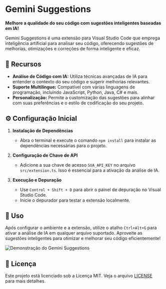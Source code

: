 # Gemini Suggestions

**Melhore a qualidade do seu código com sugestões inteligentes baseadas em IA!**

Gemini Suggestions é uma extensão para Visual Studio Code que emprega inteligência artificial para analisar seu código, oferecendo sugestões de melhorias, otimizações e correções de forma inteligente e eficaz.

## 🚀 Recursos

- **Análise de Código com IA:** Utiliza técnicas avançadas de IA para entender o contexto do seu código e sugerir melhorias relevantes.
- **Suporte Multilíngue:** Compatível com várias linguagens de programação, incluindo JavaScript, Python, Java, C# e mais.
- **Personalização:** Permite a customização das sugestões para alinhar com suas preferências e o estilo de codificação do seu projeto.

## ⚙️ Configuração Inicial

1. **Instalação de Dependências**
   - Abra o terminal e execute o comando `npm install` para instalar as dependências necessárias para o projeto.

2. **Configuração de Chave de API**
   - Adicione a sua chave de acesso `SUA_API_KEY` no arquivo `src/extension.ts`. Isso é essencial para a ativação da análise de IA.

3. **Execução e Depuração**
   - Use `Control + Shift + D` para abrir o painel de depuração no Visual Studio Code.
   - Inicie o depurador para testar a extensão localmente.

## 🚀 Uso

Após configurar o ambiente e a extensão, utilize o atalho `Ctrl+Alt+G` para ativar a análise de IA em qualquer arquivo suportado. Aproveite as sugestões inteligentes para otimizar e melhorar seu código eficientemente!

![Demonstração do Gemini Suggestions]([img/template.gif](https://github.com/AdrianoJDXavier/gemini-suggestions/blob/master/src/img/template.gif))

## 📝 Licença

Este projeto está licenciado sob a Licença MIT. Veja o arquivo [LICENSE](https://choosealicense.com/licenses/mit/) para mais detalhes.

